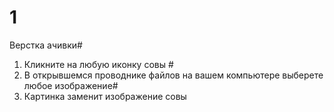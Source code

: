 # 1
Верстка ачивки#
1. Кликните на любую иконку совы #
2. В открывшемся проводнике файлов на вашем компьютере выберете любое изображение#
3. Картинка заменит изображение совы
